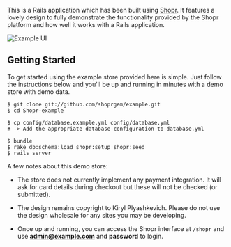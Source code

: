 This is a Rails application which has been built using
[Shopr](http://github.com/shoprgem/shopr). It features a lovely design to fully
demonstrate the functionality provided by the Shopr platform and how well it works
with a Rails application.

![Example UI](http://s.adamcooke.io/OlRNo.png)

## Getting Started

To get started using the example store provided here is simple. Just follow the instructions
below and you'll be up and running in minutes with a demo store with demo data.

```
$ git clone git://github.com/shoprgem/example.git
$ cd Shopr-example

$ cp config/database.example.yml config/database.yml
# -> Add the appropriate database configuration to database.yml

$ bundle
$ rake db:schema:load shopr:setup shopr:seed
$ rails server
```

A few notes about this demo store:

* The store does not currently implement any payment integration. It will ask
  for card details during checkout but these will not be checked (or submitted).

* The design remains copyright to Kiryl Plyashkevich. Please do not use the design
  wholesale for any sites you may be developing.

* Once up and running, you can access the Shopr interface at `/shopr` and use
  **admin@example.com** and **password** to login.
